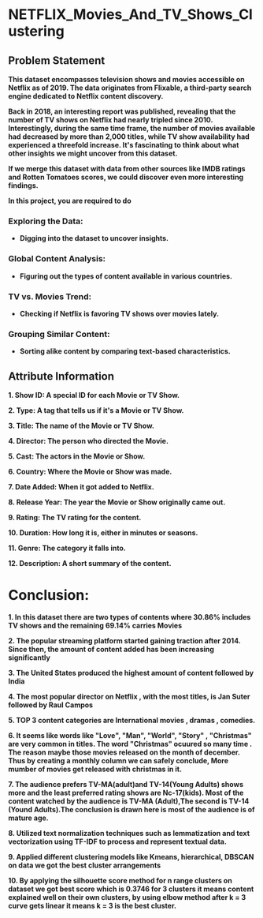 # NETFLIX_Movies_And_TV_Shows_Clustering

## Problem Statement

**This dataset encompasses television shows and movies accessible on Netflix as of 2019. The data originates from Flixable, a third-party search engine dedicated to Netflix content discovery.**

**Back in 2018, an interesting report was published, revealing that the number of TV shows on Netflix had nearly tripled since 2010. Interestingly, during the same time frame, the number of movies available had decreased by more than 2,000 titles, while TV show availability had experienced a threefold increase. It's fascinating to think about what other insights we might uncover from this dataset.**

**If we merge this dataset with data from other sources like IMDB ratings and Rotten Tomatoes scores, we could discover even more interesting findings.**

**In this project, you are required to do**

### Exploring the Data:

* **Digging into the dataset to uncover insights.**

### Global Content Analysis:

* **Figuring out the types of content available in various countries.**

### TV vs. Movies Trend:

* **Checking if Netflix is favoring TV shows over movies lately.**

### Grouping Similar Content:

* **Sorting alike content by comparing text-based characteristics.**

## Attribute Information
**1. Show ID: A special ID for each Movie or TV Show.**

**2. Type: A tag that tells us if it's a Movie or TV Show.**

**3. Title: The name of the Movie or TV Show.**

**4. Director: The person who directed the Movie.**

**5. Cast: The actors in the Movie or Show.**

**6. Country: Where the Movie or Show was made.**

**7. Date Added: When it got added to Netflix.**

**8. Release Year: The year the Movie or Show originally came out.**

**9. Rating: The TV rating for the content.**

**10. Duration: How long it is, either in minutes or seasons.**

**11. Genre: The category it falls into.**

**12. Description: A short summary of the content.**

# Conclusion:

**1. In this dataset there are two types of contents where 30.86% includes TV shows and the remaining 69.14% carries Movies**

**2. The popular streaming platform started gaining traction after 2014. Since then, the amount of content added has been increasing significantly**

**3. The United States produced the highest amount of content followed by India**

**4. The most popular director on Netflix , with the most titles, is Jan Suter followed by Raul Campos**

**5. TOP 3 content categories are International movies , dramas , comedies.**

**6. It seems like words like "Love", "Man", "World", "Story" , "Christmas" are very common in titles. The word "Christmas" ocuured so many time . The reason maybe those movies released on the month of december. Thus by creating a monthly column we can safely conclude, More mumber of movies get released with christmas in it.**

**7. The audience prefers TV-MA(adult)and TV-14(Young Adults) shows more and the least preferred rating shows are Nc-17(kids). Most of the content watched by the audience is TV-MA (Adult),The second is TV-14 (Yound Adults).The conclusion is drawn here is most of the audience is of mature age.**

**8. Utilized text normalization techniques such as lemmatization and text vectorization using TF-IDF to process and represent textual data.**

**9. Applied different clustering models like Kmeans, hierarchical, DBSCAN on data we got the best cluster arrangements**
 
**10. By applying the silhouette score method for n range clusters on dataset we got best score which is 0.3746 for 3 clusters it means content explained well on their own clusters, by using elbow method after k = 3 curve gets linear it means k = 3 is the best cluster.**
